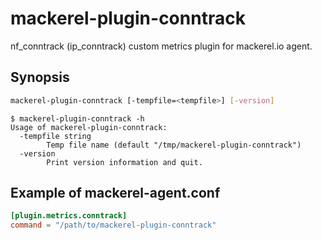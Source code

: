 mackerel-plugin-conntrack
===

nf\_conntrack (ip\_conntrack) custom metrics plugin for mackerel.io agent.

Synopsis
---

```sh
mackerel-plugin-conntrack [-tempfile=<tempfile>] [-version]
```

```console
$ mackerel-plugin-conntrack -h
Usage of mackerel-plugin-conntrack:
  -tempfile string
        Temp file name (default "/tmp/mackerel-plugin-conntrack")
  -version
        Print version information and quit.
```

Example of mackerel-agent.conf
---

```toml
[plugin.metrics.conntrack]
command = "/path/to/mackerel-plugin-conntrack"
```
